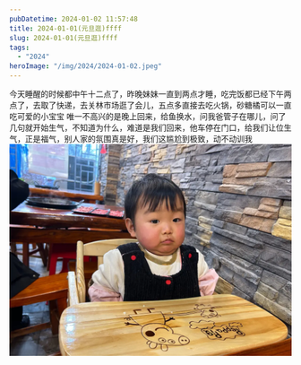 ```yaml
---
pubDatetime: 2024-01-02 11:57:48
title: 2024-01-01(元旦逛)ffff
slug: 2024-01-01(元旦逛)ffff
tags:
  - "2024"
heroImage: "/img/2024/2024-01-02.jpeg"
---
```


今天睡醒的时候都中午十二点了，昨晚妹妹一直到两点才睡，吃完饭都已经下午两点了，去取了快递，去关林市场逛了会儿，五点多直接去吃火锅，砂糖橘可以一直吃可爱的小宝宝
唯一不高兴的是晚上回来，给鱼换水，问我爸管子在哪儿，问了几句就开始生气，不知道为什么，难道是我们回来，他车停在门口，给我们让位生气，正是福气，别人家的氛围真是好，我们这尴尬到极致，动不动训我
![](../../../../public/img/2024/2024-01-02.jpeg)
